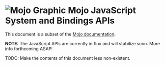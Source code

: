 # ![Mojo Graphic](https://goo.gl/e0Hpks) Mojo JavaScript System and Bindings APIs
This document is a subset of the [Mojo documentation](/mojo).

**NOTE:** The JavaScript APIs are currently in flux and will stabilize soon.
More info forthcoming ASAP!

TODO: Make the contents of this document less non-existent.
